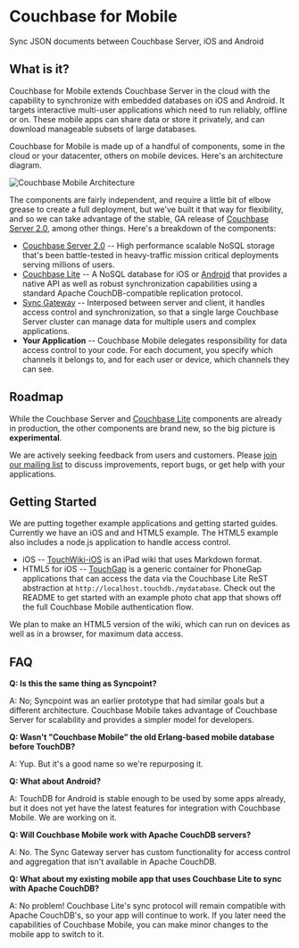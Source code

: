 Couchbase for Mobile
======

Sync JSON documents between Couchbase Server, iOS and Android

## What is it?

Couchbase for Mobile extends Couchbase Server in the cloud with the capability to synchronize with embedded databases on iOS and Android. It targets interactive multi-user applications which need to run reliably, offline or on. These mobile apps can share data or store it privately, and can download manageable subsets of large databases.

Couchbase for Mobile is made up of a handful of components, some in the cloud or your datacenter, others on mobile devices. Here's an architecture diagram.

![Couchbase Mobile Architecture](http://jchris.ic.ht/files/slides/mobile-arch.png)

The components are fairly independent, and require a little bit of elbow grease to create a full deployment, but we've built it that way for flexibility, and so we can take advantage of the stable, GA release of [Couchbase Server 2.0](http://www.couchbase.com/couchbase-server/overview), among other things. Here's a breakdown of the components:

* [Couchbase Server 2.0](http://www.couchbase.com/couchbase-server/overview) -- High performance scalable NoSQL storage that's been battle-tested in heavy-traffic mission critical deployments serving millions of users.
* [Couchbase Lite](https://github.com/couchbaselabs/TouchDB-iOS) -- A NoSQL database for iOS or [Android](https://github.com/couchbaselabs/TouchDB-Android) that provides a native API as well as robust synchronization capabilities using a standard Apache CouchDB-compatible replication protocol.
* [Sync Gateway](https://github.com/couchbaselabs/sync_gateway) -- Interposed between server and client, it handles access control and synchronization, so that a single large Couchbase Server cluster can manage data for multiple users and complex applications.
* **Your Application** -- Couchbase Mobile delegates responsibility for data access control to your code. For each document, you specify which channels it belongs to, and for each user or device, which channels they can see.

## Roadmap

While the Couchbase Server and [Couchbase Lite](https://github.com/couchbaselabs/TouchDB-iOS/wiki/TouchDB-In-The-Wild) components are already in production, the other components are brand new, so the big picture is **experimental**.

We are actively seeking feedback from users and customers. Please [join our mailing list](https://groups.google.com/forum/#!forum/mobile-couchbase) to discuss improvements, report bugs, or get help with your applications.

## Getting Started

We are putting together example applications and getting started guides. Currently we have an iOS and and HTML5 example. The HTML5 example also includes a node.js application to handle access control.

* iOS -- [TouchWiki-iOS](https://github.com/couchbaselabs/TouchWiki-iOS) is an iPad wiki that uses Markdown format.
* HTML5 for iOS -- [TouchGap](https://github.com/couchbaselabs/TouchGap) is a generic container for PhoneGap applications that can access the data via the Couchbase Lite ReST abstraction at `http://localhost.touchdb./mydatabase`. Check out the README to get started with an example photo chat app that shows off the full Couchbase Mobile authentication flow.

We plan to make an HTML5 version of the wiki, which can run on devices as well as in a browser, for maximum data access.

## FAQ

**Q: Is this the same thing as Syncpoint?**

A: No; Syncpoint was an earlier prototype that had similar goals but a different architecture. Couchbase Mobile takes advantage of Couchbase Server for scalability and provides a simpler model for developers.

**Q: Wasn't "Couchbase Mobile" the old Erlang-based mobile database before TouchDB?**

A: Yup. But it's a good name so we're repurposing it.

**Q: What about Android?**

A: TouchDB for Android is stable enough to be used by some apps already, but it does not yet have the latest features for integration with Couchbase Mobile. We are working on it.

**Q: Will Couchbase Mobile work with Apache CouchDB servers?**

A: No. The Sync Gateway server has custom functionality for access control and aggregation that isn't available in Apache CouchDB.

**Q: What about my existing mobile app that uses Couchbase Lite to sync with Apache CouchDB?**

A: No problem! Couchbase Lite's sync protocol will remain compatible with Apache CouchDB's, so your app will continue to work. If you later need the capabilities of Couchbase Mobile, you can make minor changes to the mobile app to switch to it.
